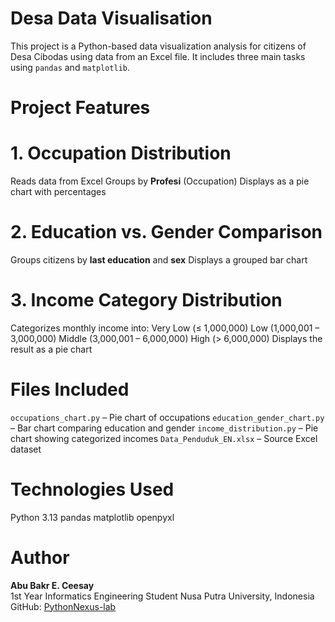 # Desa Data Visualisation 

This project is a Python-based data visualization analysis for citizens of Desa Cibodas using data from an Excel file. It includes three main tasks using `pandas` and `matplotlib`.

# Project Features

# 1. Occupation Distribution
Reads data from Excel
Groups by **Profesi** (Occupation)
Displays as a pie chart with percentages

# 2. Education vs. Gender Comparison
Groups citizens by **last education** and **sex**
Displays a grouped bar chart

# 3. Income Category Distribution
Categorizes monthly income into:
   Very Low (≤ 1,000,000)
   Low (1,000,001 – 3,000,000)
   Middle (3,000,001 – 6,000,000)
   High (> 6,000,000)
Displays the result as a pie chart


# Files Included

 `occupations_chart.py` – Pie chart of occupations
 `education_gender_chart.py` – Bar chart comparing education and gender
 `income_distribution.py` – Pie chart showing categorized incomes
 `Data_Penduduk_EN.xlsx` – Source Excel dataset


# Technologies Used

 Python 3.13
 pandas
 matplotlib
 openpyxl


# Author

**Abu Bakr E. Ceesay**  
1st Year Informatics Engineering Student 
Nusa Putra University, Indonesia  
GitHub: [PythonNexus-lab](https://github.com/PythonNexus-lab)



